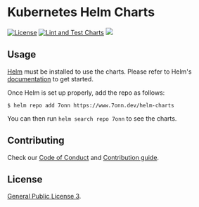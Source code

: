 # Kubernetes Helm Charts

[![License](https://img.shields.io/badge/license-GPL3-blue)](https://www.gnu.org/licenses/gpl-3.0.en.html)
[![Lint and Test Charts](https://github.com/7onn/helm-charts/actions/workflows/lint-test.yaml/badge.svg)](https://github.com/7onn/helm-charts/actions/workflows/lint-test.yaml)
[![](https://github.com/7onn/helm-charts/workflows/Release%20Charts/badge.svg?branch=main)](https://github.com/7onn/helm-charts/actions)

## Usage

[Helm](https://helm.sh) must be installed to use the charts.
Please refer to Helm's [documentation](https://helm.sh/docs/) to get started.

Once Helm is set up properly, add the repo as follows:

```console
$ helm repo add 7onn https://www.7onn.dev/helm-charts
```

You can then run `helm search repo 7onn` to see the charts.

## Contributing
Check our [Code of Conduct](https://github.com/7onn/helm-charts/blob/main/CODE-OF-CONDUCT.md) and [Contribution guide](https://github.com/7onn/helm-charts/blob/main/CONTRIBUTING.md).


## License
[General Public License 3](./LICENSE).
